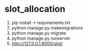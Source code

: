 # slot_allocation
1. pip install -r requirements.txt
2. python manage.py makemigrations
3. python manage.py migrate
4. python manage.py runserver
5. http://127.0.0.1:8000/slot/

